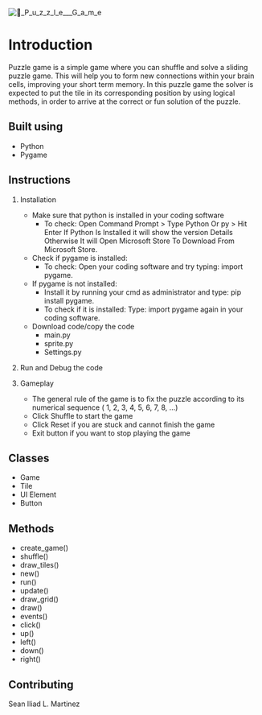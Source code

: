 ![🧩_P_u_z_z_l_e___G_a_m_e](https://user-images.githubusercontent.com/118676134/206903221-89b7d373-9b7f-485d-9d17-6067651bc2bf.png)



# Introduction
Puzzle game is a simple game where you can shuffle and solve a sliding puzzle game. 
This will help you to form new connections within your brain cells, improving your short term memory. 
In this puzzle game the solver is expected to put the tile in its corresponding position by using logical methods, in order to arrive at the correct or fun solution of the puzzle.

## Built using
- Python
- Pygame


## Instructions

1. Installation
   - Make sure that python is installed in your coding software
     - To check: Open Command Prompt > Type Python Or py > Hit Enter If Python Is Installed it will show the version Details Otherwise It will Open Microsoft Store To        Download From Microsoft Store.
   - Check if pygame is installed:
     - To check: Open your coding software and try typing: import pygame.
   - If pygame is not installed:
     - Install it by running your cmd as administrator and type: pip install pygame.
     - To check if it is installed: Type: import pygame again in your coding software.
   - Download code/copy the code 
     - main.py
     - sprite.py
     - Settings.py

2. Run and Debug the code
   
3. Gameplay
   - The general rule of the game is to fix the puzzle according to its numerical sequence ( 1, 2, 3, 4, 5, 6, 7, 8, ...)
   - Click Shuffle to start the game
   - Click Reset if you are stuck and cannot finish the game
   - Exit button if you want to stop playing the game

## Classes
- Game
- Tile
- UI Element
- Button

## Methods
- create_game()
- shuffle()
- draw_tiles()
- new()
- run()
- update()
- draw_grid()
- draw()
- events()
- click()
- up()
- left()
- down()
- right()

## Contributing
Sean Iliad L. Martinez
  


